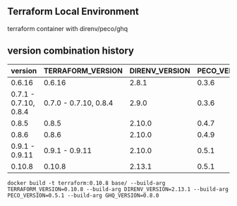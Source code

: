 Terraform Local Environment
---
terraform container with direnv/peco/ghq

version combination history
---
|version|TERRAFORM_VERSION|DIRENV_VERSION|PECO_VERION|GHQ_VERSION|
|---|---|---|---|---|
|0.6.16|0.6.16|2.8.1|0.3.6|0.7.4|
|0.7.1 - 0.7.10, 0.8.4|0.7.0 - 0.7.10, 0.8.4|2.9.0|0.3.6|0.7.4|
|0.8.5|0.8.5|2.10.0|0.4.7|0.7.4|
|0.8.6|0.8.6|2.10.0|0.4.9|0.7.4|
|0.9.1 - 0.9.11|0.9.1 - 0.9.11|2.10.0|0.5.1|0.7.4|
|0.10.8|0.10.8|2.13.1|0.5.1|0.8.0|

```
docker build -t terraform:0.10.8 base/ --build-arg TERRAFORM_VERSION=0.10.8 --build-arg DIRENV_VERSION=2.13.1 --build-arg PECO_VERSION=0.5.1 --build-arg GHQ_VERSION=0.8.0
```
